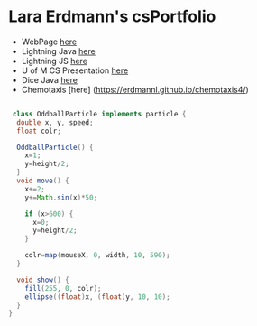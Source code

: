# Lara Erdmann's csPortfolio

* WebPage [here](https://erdmannl.github.io/calvin/CalvinTheCat.html)
* Lightning Java [here](https://erdmannl.github.io/lightning2/index.html)
* Lightning JS [here](https://erdmannl.github.io/lightning2/lighteningscript/index.html)
* U of M CS Presentation [here](https://docs.google.com/presentation/d/e/2PACX-1vTZek2lQ7Txn6jkje4JWAWMJb9cbUNHL4Q0ngFRjaAl3cH6w1VBKqrqF_9mtU1TE0mAaK-gDh9VEwfv/pub?start=true&loop=true&delayms=10000)
* Dice Java [here](https://erdmannl.github.io/dice3/)
* Chemotaxis [here] (https://erdmannl.github.io/chemotaxis4/)

```java

 class OddballParticle implements particle {
  double x, y, speed;
  float colr;

  OddballParticle() {
    x=1;
    y=height/2;
  }
  void move() {
    x+=2;
    y+=Math.sin(x)*50;

    if (x>600) {
      x=0;
      y=height/2;
    }

    colr=map(mouseX, 0, width, 10, 590);
  }

  void show() {
    fill(255, 0, colr);
    ellipse((float)x, (float)y, 10, 10);
  }
}
```
